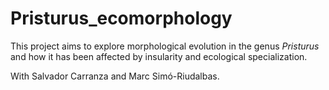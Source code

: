 # Pristurus_ecomorphology
This project aims to explore morphological evolution in the genus *Pristurus* and how it has been affected by insularity and ecological specialization. 

With Salvador Carranza and Marc Simó-Riudalbas.
